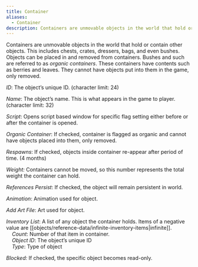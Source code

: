 ```yaml
---
title: Container
aliases:
  - Container
description: Containers are unmovable objects in the world that hold or contain other objects.
---
```

Containers are unmovable objects in the world that hold or contain other objects. This includes chests, crates, dressers, bags, and even bushes. Objects can be placed in and removed from containers. Bushes and such are referred to as _organic containers_. These containers have contents such as berries and leaves. They cannot have objects put into them in the game, only removed.

_ID_: The object’s unique ID. (character limit: 24)

_Name_: The object’s name. This is what appears in the game to player. (character limit: 32)

_Script_: Opens script based window for specific flag setting either before or after the container is opened.

_Organic Container_: If checked, container is flagged as organic and cannot have objects placed into them, only removed.

_Respawns_: If checked, objects inside container re-appear after period of time. (4 months)

_Weight:_ Containers cannot be moved, so this number represents the total weight the container can hold.

_References Persist_: If checked, the object will remain persistent in world.

_Animation_: Animation used for object.

_Add Art File_: Art used for object.

_Inventory List_: A list of any object the container holds. Items of a negative value are [[objects/reference-data/infinite-inventory-items|infinite]].  
&nbsp; &nbsp; _Count_: Number of that item in container.  
&nbsp; &nbsp; _Object ID_: The object’s unique ID  
&nbsp; &nbsp; _Type_: Type of object  

_Blocked:_ If checked, the specific object becomes read-only.
